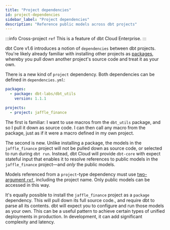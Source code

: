 ```yaml
---
title: "Project dependencies"
id: project-dependencies
sidebar_label: "Project dependencies"
description: "Reference public models across dbt projects"
---
```


:::info
Cross-project `ref` This is a feature of dbt Cloud Enterprise.
:::

dbt Core v1.6 introduces a notion of `dependencies` between dbt projects. You're likely already familiar with installing other projects as [packages](packages), whereby you pull down another project's source code and treat it as your own.

There is a new kind of `project` dependency. Both dependencies can be defined in `dependencies.yml`:
```yml
packages:
  - package: dbt-labs/dbt_utils
    version: 1.1.1

projects:
  - project: jaffle_finance
```

The first is familiar: I want to use macros from the `dbt_utils` package, and so I pull it down as source code. I can then call any macro from the package, just as if it were a macro defined in my own project.

The second is new. Unlike installing a package, the models in the `jaffle_finance` project will not be pulled down as source code, or selected to run during `dbt run`. Instead, dbt Cloud will provide `dbt-core` with expect stateful input that enables it to resolve references to public models in the `jaffle_finance` project—and _only_ the public models.

Models referenced from a `project`-type dependency must use [two-argument `ref`](ref#two-argument-variant), including the project name. Only public models can be accessed in this way.

It's equally possible to install the `jaffle_finance` project as a `package` dependency. This will pull down its full source code., and require dbt to parse all its contents. dbt will expect you to configure and run those models as your own. This can be a useful pattern to achieve certain types of unified deployments in production. In development, it can add significant complexity and latency.
